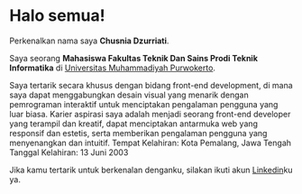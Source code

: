 # Halo semua! 

Perkenalkan nama saya **Chusnia Dzurriati**.

Saya seorang **Mahasiswa Fakultas Teknik Dan Sains Prodi Teknik Informatika** di [Universitas Muhammadiyah Purwokerto](http://www.ump.ac.id/).

Saya tertarik secara khusus dengan bidang front-end development, di mana saya dapat menggabungkan desain visual
yang menarik dengan pemrograman interaktif untuk menciptakan pengalaman pengguna yang luar biasa. Karier aspirasi
saya adalah menjadi seorang front-end developer yang terampil dan kreatif, dapat menciptakan antarmuka web yang
responsif dan estetis, serta memberikan pengalaman pengguna yang menyenangkan dan intuitif.
Tempat Kelahiran: Kota Pemalang, Jawa Tengah
Tanggal Kelahiran: 13 Juni 2003

Jika kamu tertarik untuk berkenalan denganku, silakan ikuti akun [Linkedin](www.linkedin.com/in/chusniadzurriati)ku ya.


